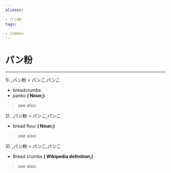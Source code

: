 ```yaml
---
aliases:
    
- パン粉
tags:
    
- common
---
```


# パン粉
---
1).
,パン粉 > パンこ,パンこ

- breadcrumbs
- panko
**( Noun;)**
> see also: 
            
2).
,パン粉 > パンこ,パンこ

- bread flour
**( Noun;)**
> see also: 
            
3).
,パン粉 > パンこ,パンこ

- Bread crumbs
**( Wikipedia definition;)**
> see also: 
            